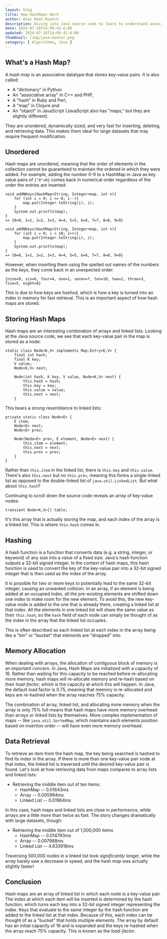 ```yaml
---
layout: blog
title: How HashMaps Work
author: Alex Root-Roatch
description: Diving into Java source code to learn to understand associative data structures
date: 2024-07-26T14:09:42-6:00
updated: 2024-07-26T14:09:42-6:00
thumbnail: /img/java-banner.png
category: [ Algorithms, Java ]
---
```


## What's a Hash Map?

A *hash map* is an associative datatype that stores key-value pairs. It is also called:

- A "dictionary" in Python
- An "associative array" in C++ and PHP,
- A "hash" in Ruby and Perl,
- A "map" in Clojure and
- An "object" in JavaScript (JavaScript also has "maps," but they are slightly different).

They are unordered, dynamically sized, and very fast for inserting, deleting, and retrieving data. This makes them ideal
for large datasets that may require frequent modification.

## Unordered

Hash maps are unordered, meaning that the order of elements in the collection cannot be guaranteed to maintain the
ordered in which they were added. For example, adding the number 0-9 to a HashMap in Java as key value pairs
of `{"0"=0}` comes back in numerical order regardless of the order the entries are inserted:

```
void addNKeys(HashMap<String, Integer>map, int n){
    for (int i = 9; i >= 0; i--){
        map.put(Integer.toString(i), i);
    }
    System.out.println(map);
}
=> {0=0, 1=1, 2=2, 3=3, 4=4, 5=5, 6=6, 7=7, 8=8, 9=9}

void addNKeys(HashMap<String, Integer>map, int n){
    for (int i = 0; i < 10; i++){
        map.put(Integer.toString(i), i);
    }
    System.out.println(map);
}
=> {0=0, 1=1, 2=2, 3=3, 4=4, 5=5, 6=6, 7=7, 8=8, 9=9}
```

However, when inserting them using the spelled out names of the numbers as the keys, they come back in an unexpected
order:

```
{nine=9, six=6, four=4, one=1, seven=7, ten=10, two=2, three=3, five=5, eight=8}
```

This is due to how keys are *hashed*, which is how a key is turned into an index in memory for fast retrieval. This is
an important aspect of how hash maps are stored.

## Storing Hash Maps

Hash maps are an interesting combination of arrays and linked lists. Looking at the Java source code, we see that each
key-value pair in the map is stored as a node:

```
static class Node<K,V> implements Map.Entry<K,V> {
    final int hash;
    final K key;
    V value;
    Node<K,V> next;

    Node(int hash, K key, V value, Node<K,V> next) {
        this.hash = hash;
        this.key = key;
        this.value = value;
        this.next = next;
    }
```

This bears a strong resemblance to linked lists:

```
private static class Node<E> {
    E item;
    Node<E> next;
    Node<E> prev;

    Node(Node<E> prev, E element, Node<E> next) {
        this.item = element;
        this.next = next;
        this.prev = prev;
    }
}
```

Rather than `this.item` in the linked list, there is `this.key` and `this.value`. There's also `this.next` but
no `this.prev`, meaning this forms a single-linked list as opposed to the double-linked list of `java.util.LinkedList`.
But what about `this.hash`?

Continuing to scroll down the source code reveals an array of key-value nodes:

```
transient Node<K,V>[] table;
```

It's this array that is actually storing the map, and each index of the array is a linked list. This is
where `this.hash` comes in.

## Hashing

A hash function is a function that converts data (e.g. a string, integer, or keyword) of any size into a value of a
fixed size. Java's hash function outputs a 32-bit signed integer. In the context of hash maps, this hash function is
used to convert the key of the key-value pair into a 32-bit signed integer that is then used as the index of the array.

It is possible for two or more keys to potentially lead to the same 32-bit integer, causing an unwanted collision.
In an array, if an element is being added at an occupied index, all the pre-existing elements are shifted
down one index to make room for the new element. To avoid this, the new key-value node is added to the one that is
already there, creating a linked list at that index. All the elements in one linked list will share the same value as
their `this.hash`, so the `hash` field of each node can simply be thought of as the index in the array that the linked
list occupies.

This is often described as each linked list at each index in the array being like a "bin" or "bucket" that elements
are "dropped" into.

## Memory Allocation

When dealing with arrays, the allocation of contiguous block of memory is an important concern. In Java, Hash Maps are
initialized with a capacity of 16. Rather than waiting for this capacity to be reached before re-allocating more memory,
hash maps will re-allocate memory and re-hash based on their *load-factor*, which is the capacity at which this will
happen. In Java, the default load factor is 0.75, meaning that memory is re-allocated and keys are re-hashed when the
array reaches 75% capacity.

The combination of array, linked list, and allocating more memory when the array is only 75% full means that hash maps
have more memory overhead than arrays or linked lists by themselves. More complex implementation of maps --
like `java.util.SortedMap`, which maintains each elements position based on insertion order -- will have even more
memory overhead.

## Data Retrieval

To retrieve an item from the hash map, the key being searched is hashed to find its index in the array. If there is
more than one key-value pair node at that index, the linked list is traversed until the desired key-value pair is found.
Let's look at how retrieving data from maps compares to array lists and linked lists:

- Retrieving the middle item out of ten items:
    - HashMap -- 0.01643ms
    - Array -- 0.005994ms
    - Linked List -- 0.01964ms

In this case, hash maps and linked lists are close in performance, while arrays are a little more than twice as fast.
The story changes dramatically with large datasets, though:

- Retrieving the middle item out of 1,000,000 items
    - HashMap -- 0.014793ms
    - Array -- 0.007988ms
    - Linked List -- 4.633918ms

Traversing 500,000 nodes in a linked list took *significantly* longer, while the array barely saw a decrease in speed,
and the hash map was actually slightly faster!

## Conclusion

Hash maps are an array of linked list in which each node is a key-value pair. The index at which each item will be inserted
is determined by the hash function, which turns each key into a 32-bit signed integer representing the index. Keys that evaluate to the same
integer by the hash function are added to the linked list at that index. Because of this, each index can be thought of
as a "bucket" that holds multiple elements. The array by default has an initial capacity of 16 and is expanded and the
keys re-hashed when the array reach 75% capacity. This is known as the *load-factor*. 
